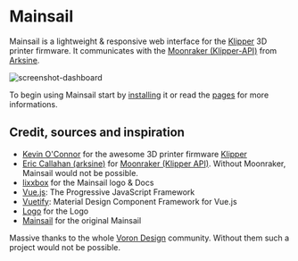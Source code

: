 # Mainsail
Mainsail is a lightweight & responsive web interface for the [Klipper](https://github.com/KevinOConnor/klipper)
3D printer firmware. It communicates with the [Moonraker (Klipper-API)](https://github.com/arksine/moonraker) from [Arksine](https://github.com/arksine). 

![screenshot-dashboard](docs/assets/img/screenshot.png)

To begin using Mainsail start by [installing](https://meteyou.github.io/mainsail/setup/) it or read the [pages](https://meteyou.github.io/mainsail/) for more informations.

## Credit, sources and inspiration
* [Kevin O'Connor](https://github.com/KevinOConnor) for the awesome 3D printer firmware [Klipper](https://github.com/KevinOConnor/klipper)
* [Eric Callahan (arksine)](https://github.com/Arksine) for [Moonraker (Klipper API)](https://github.com/Arksine/moonraker). Without Moonraker, Mainsail would not be possible.
* [lixxbox](https://github.com/lixxbox) for the Mainsail logo & Docs
* [Vue.js](https://vuejs.org/): The Progressive JavaScript Framework
* [Vuetify](https://vuetifyjs.com/): Material Design Component Framework for Vue.js
* [Logo](https://www.flaticon.com/free-icon/3d-print_1530234) for the Logo
* [Mainsail](https://github.com/meteyou/mainsail) for the original Mainsail

Massive thanks to the whole [Voron Design](http://vorondesign.com/) community. Without them such a project would not be possible.